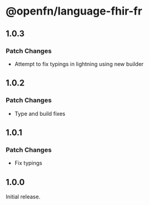 # @openfn/language-fhir-fr

## 1.0.3

### Patch Changes

- Attempt to fix typings in lightning using new builder

## 1.0.2

### Patch Changes

- Type and build fixes

## 1.0.1

### Patch Changes

- Fix typings

## 1.0.0

Initial release.
